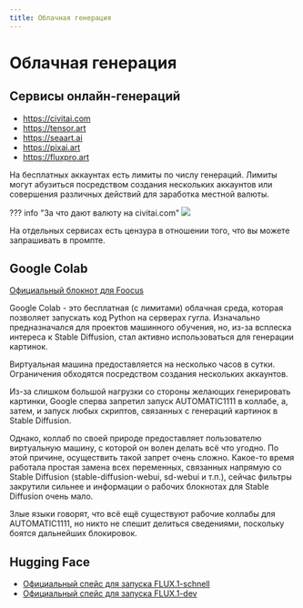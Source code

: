 ```yaml
---
title: Облачная генерация
---
```


# Облачная генерация

## Сервисы онлайн-генераций
* <https://civitai.com>
* <https://tensor.art>
* <https://seaart.ai>
* <https://pixai.art>
* <https://fluxpro.art>

На бесплатных аккаунтах есть лимиты по числу генераций. Лимиты могут абузиться посредством создания нескольких аккаунтов или совершения различных действий для заработка местной валюты.

??? info "За что дают валюту на civitai.com"
    ![](https://files.catbox.moe/1y45t0.png)

На отдельных сервисах есть цензура в отношении того, что вы можете запрашивать в промпте.

## Google Colab
[Официальный блокнот для Foocus](https://colab.research.google.com/github/lllyasviel/Fooocus/blob/main/fooocus_colab.ipynb)

Google Colab - это бесплатная (с лимитами) облачная среда, которая позволяет запускать код Python на серверах гугла. Изначально предназначался для проектов машинного обучения, но, из-за всплеска интереса к Stable Diffusion, стал активно использоваться для генерации картинок.

Виртуальная машина предоставляется на несколько часов в сутки. Ограничения обходятся посредством создания нескольких аккаунтов.

Из-за слишком большой нагрузки со стороны желающих генерировать картинки, Google сперва запретил запуск AUTOMATIC1111 в коллабе, а, затем, и запуск любых скриптов, связанных с генераций картинок в Stable Diffusion.

Однако, коллаб по своей природе предоставляет пользователю виртуальную машину, с которой он волен делать всё что угодно. По этой причине, осуществить такой запрет очень сложно. Какое-то время работала простая замена всех переменных, связанных напрямую со Stable Diffusion (stable-diffusion-webui, sd-webui и т.п.), сейчас фильтры закрутили сильнее и информации о рабочих блокнотах для Stable Diffusion очень мало.

Злые языки говорят, что всё ещё существуют рабочие коллабы для AUTOMATIC1111, но никто не спешит делиться сведениями, поскольку боятся дальнейших блокировок.

## Hugging Face
* [Официальный спейс для запуска FLUX.1-schnell](https://huggingface.co/spaces/black-forest-labs/FLUX.1-schnell)
* [Официальный спейс для запуска FLUX.1-dev](https://huggingface.co/spaces/black-forest-labs/FLUX.1-dev)
